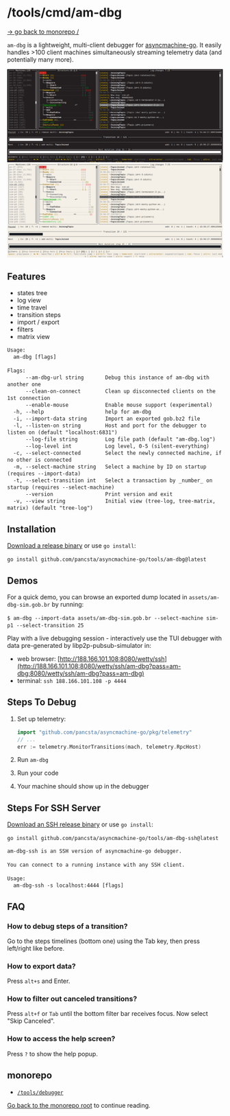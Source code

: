 # /tools/cmd/am-dbg

[-> go back to monorepo /](/README.md)

`am-dbg` is a lightweight, multi-client debugger for [asyncmachine-go](https://github.com/pancsta/asyncmachine-go). It
easily handles >100 client machines simultaneously streaming telemetry data (and potentially many more).

![am-dbg](../../../assets/am-dbg.dark.png#gh-dark-mode-only)
![am-dbg](../../../assets/am-dbg.light.png#gh-light-mode-only)

## Features

- states tree
- log view
- time travel
- transition steps
- import / export
- filters
- matrix view

```text
Usage:
  am-dbg [flags]

Flags:
      --am-dbg-url string       Debug this instance of am-dbg with another one
      --clean-on-connect        Clean up disconnected clients on the 1st connection
      --enable-mouse            Enable mouse support (experimental)
  -h, --help                    help for am-dbg
  -i, --import-data string      Import an exported gob.bz2 file
  -l, --listen-on string        Host and port for the debugger to listen on (default "localhost:6831")
      --log-file string         Log file path (default "am-dbg.log")
      --log-level int           Log level, 0-5 (silent-everything)
  -c, --select-connected        Select the newly connected machine, if no other is connected
  -m, --select-machine string   Select a machine by ID on startup (requires --import-data)
  -t, --select-transition int   Select a transaction by _number_ on startup (requires --select-machine)
      --version                 Print version and exit
  -v, --view string             Initial view (tree-log, tree-matrix, matrix) (default "tree-log")
```

## Installation

[Download a release binary](https://github.com/pancsta/asyncmachine-go/releases/latest) or use `go install`:

`go install github.com/pancsta/asyncmachine-go/tools/am-dbg@latest`

## Demos

For a quick demo, you can browse an exported dump located in `assets/am-dbg-sim.gob.br` by running:

`$ am-dbg --import-data assets/am-dbg-sim.gob.br --select-machine sim-p1 --select-transition 25`

Play with a live debugging session - interactively use the TUI debugger with data pre-generated by
libp2p-pubsub-simulator in:

- web browser: [http://188.166.101.108:8080/wetty/ssh](http://188.166.101.108:8080/wetty/ssh/am-dbg?pass=am-dbg:8080/wetty/ssh/am-dbg?pass=am-dbg)
- terminal: `ssh 188.166.101.108 -p 4444`

## Steps To Debug

1. Set up telemetry:

    ```go
    import "github.com/pancsta/asyncmachine-go/pkg/telemetry"
    // ...
    err := telemetry.MonitorTransitions(mach, telemetry.RpcHost)
    ```

2. Run `am-dbg`
3. Run your code
4. Your machine should show up in the debugger

## Steps For SSH Server

[Download an SSH release binary](https://github.com/pancsta/asyncmachine-go/releases/latest) or use `go install`:

`go install github.com/pancsta/asyncmachine-go/tools/am-dbg-ssh@latest`

```text
am-dbg-ssh is an SSH version of asyncmachine-go debugger.

You can connect to a running instance with any SSH client.

Usage:
  am-dbg-ssh -s localhost:4444 [flags]
```

## FAQ

### How to debug steps of a transition?

Go to the steps timelines (bottom one) using the Tab key, then press left/right like before.

### How to export data?

Press `alt+s` and Enter.

### How to filter out canceled transitions?

Press `alt+f` or `Tab` until the bottom filter bar receives focus. Now select "Skip Canceled".

### How to access the help screen?

Press `?` to show the help popup.

## monorepo

- [`/tools/debugger`](/tools/debugger/README.md)

[Go back to the monorepo root](/README.md) to continue reading.
